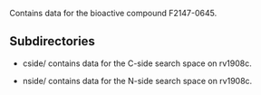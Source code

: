 Contains data for the bioactive compound F2147-0645.

## Subdirectories

- cside/ contains data for the C-side search space on rv1908c.

- nside/ contains data for the N-side search space on rv1908c.


